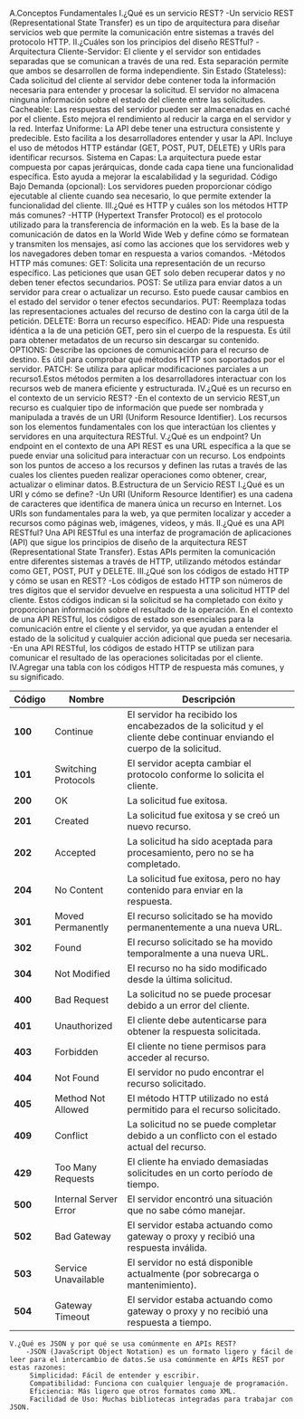 A.Conceptos Fundamentales
    I.¿Qué es un servicio REST?
        -Un servicio REST (Representational State Transfer) es un tipo de arquitectura 
        para diseñar servicios web que permite la comunicación entre sistemas
        a través del protocolo HTTP.
    II.¿Cuáles son los principios del diseño RESTful?
        -Arquitectura Cliente-Servidor: El cliente y el servidor son entidades separadas que se comunican a través de una red. 
        Esta separación permite que ambos se desarrollen de forma independiente.
        Sin Estado (Stateless): Cada solicitud del cliente al servidor debe contener toda la información necesaria para entender y procesar la solicitud.
        El servidor no almacena ninguna información sobre el estado del cliente entre las solicitudes.
        Cacheable: Las respuestas del servidor pueden ser almacenadas en caché por el cliente. Esto mejora el rendimiento al reducir la carga en el servidor y la red.
        Interfaz Uniforme: La API debe tener una estructura consistente y predecible. Esto facilita a los desarrolladores entender y usar la API.
        Incluye el uso de métodos HTTP estándar (GET, POST, PUT, DELETE) y URIs para identificar recursos.
        Sistema en Capas: La arquitectura puede estar compuesta por capas jerárquicas, donde cada capa tiene una funcionalidad específica.
        Esto ayuda a mejorar la escalabilidad y la seguridad.
        Código Bajo Demanda (opcional): Los servidores pueden proporcionar código ejecutable al cliente cuando sea necesario, lo que permite extender la funcionalidad
        del cliente.
    III.¿Qué es HTTP y cuáles son los métodos HTTP más comunes?
        -HTTP (Hypertext Transfer Protocol) es el protocolo utilizado para la transferencia de información en la web.
        Es la base de la comunicación de datos en la World Wide Web y define cómo se formatean y transmiten los mensajes, así como las acciones que los servidores web
        y los navegadores deben tomar en respuesta a varios comandos.
        -Métodos HTTP más comunes:
        GET: Solicita una representación de un recurso específico. Las peticiones que usan GET solo deben recuperar datos y no deben tener efectos secundarios.
        POST: Se utiliza para enviar datos a un servidor para crear o actualizar un recurso. Esto puede causar cambios en el estado del servidor o tener efectos secundarios.
        PUT: Reemplaza todas las representaciones actuales del recurso de destino con la carga útil de la petición.
        DELETE: Borra un recurso específico.
        HEAD: Pide una respuesta idéntica a la de una petición GET, pero sin el cuerpo de la respuesta. Es útil para obtener metadatos de un recurso sin descargar
        su contenido.
        OPTIONS: Describe las opciones de comunicación para el recurso de destino. Es útil para comprobar qué métodos HTTP son soportados por el servidor.
        PATCH: Se utiliza para aplicar modificaciones parciales a un recurso1.Estos métodos permiten a los desarrolladores interactuar con los recursos web 
        de manera eficiente y estructurada.
    IV.¿Qué es un recurso en el contexto de un servicio REST?
        -En el contexto de un servicio REST,un recurso es cualquier tipo de información que puede ser nombrada y manipulada a través de un URI (Uniform Resource Identifier).
        Los recursos son los elementos fundamentales con los que interactúan los clientes y servidores en una arquitectura RESTful.
    V.¿Qué es un endpoint?
        Un endpoint en el contexto de una API REST es una URL específica a la que se puede enviar una solicitud para interactuar con un recurso.
        Los endpoints son los puntos de acceso a los recursos y definen las rutas a través de las cuales los clientes pueden realizar operaciones como obtener,
        crear, actualizar o eliminar datos.
B.Estructura de un Servicio REST
    I.¿Qué es un URI y cómo se define?
        -Un URI (Uniform Resource Identifier) es una cadena de caracteres que identifica de manera única un recurso en Internet. Los URIs son fundamentales para la web, 
        ya que permiten localizar y acceder a recursos como páginas web, imágenes, videos, y más.
    II.¿Qué es una API RESTful?
        Una API RESTful es una interfaz de programación de aplicaciones (API) que sigue los principios de diseño de la arquitectura REST (Representational State Transfer).
        Estas APIs permiten la comunicación entre diferentes sistemas a través de HTTP, utilizando métodos estándar como GET, POST, PUT y DELETE.
    III.¿Qué son los códigos de estado HTTP y cómo se usan en REST?
        -Los códigos de estado HTTP son números de tres dígitos que el servidor devuelve en respuesta a una solicitud HTTP del cliente. Estos códigos indican 
        si la solicitud se ha completado con éxito y proporcionan información sobre el resultado de la operación. En el contexto de una API RESTful,
        los códigos de estado son esenciales para la comunicación entre el cliente y el servidor, ya que ayudan a entender el estado de la solicitud 
        y cualquier acción adicional que pueda ser necesaria.
        -En una API RESTful, los códigos de estado HTTP se utilizan para comunicar el resultado de las operaciones solicitadas por el cliente.
    IV.Agregar una tabla con los códigos HTTP de respuesta más comunes, y su significado.

| **Código** | **Nombre**                    | **Descripción**                                                                 |
|------------|--------------------------------|---------------------------------------------------------------------------------|
| **100**    | Continue                       | El servidor ha recibido los encabezados de la solicitud y el cliente debe continuar enviando el cuerpo de la solicitud. |
| **101**    | Switching Protocols            | El servidor acepta cambiar el protocolo conforme lo solicita el cliente.        |
| **200**    | OK                             | La solicitud fue exitosa.                                                       |
| **201**    | Created                        | La solicitud fue exitosa y se creó un nuevo recurso.                            |
| **202**    | Accepted                       | La solicitud ha sido aceptada para procesamiento, pero no se ha completado.     |
| **204**    | No Content                     | La solicitud fue exitosa, pero no hay contenido para enviar en la respuesta.    |
| **301**    | Moved Permanently              | El recurso solicitado se ha movido permanentemente a una nueva URL.             |
| **302**    | Found                          | El recurso solicitado se ha movido temporalmente a una nueva URL.               |
| **304**    | Not Modified                   | El recurso no ha sido modificado desde la última solicitud.                     |
| **400**    | Bad Request                    | La solicitud no se puede procesar debido a un error del cliente.                |
| **401**    | Unauthorized                   | El cliente debe autenticarse para obtener la respuesta solicitada.              |
| **403**    | Forbidden                      | El cliente no tiene permisos para acceder al recurso.                           |
| **404**    | Not Found                      | El servidor no pudo encontrar el recurso solicitado.                            |
| **405**    | Method Not Allowed             | El método HTTP utilizado no está permitido para el recurso solicitado.          |
| **409**    | Conflict                       | La solicitud no se puede completar debido a un conflicto con el estado actual del recurso. |
| **429**    | Too Many Requests              | El cliente ha enviado demasiadas solicitudes en un corto período de tiempo.     |
| **500**    | Internal Server Error          | El servidor encontró una situación que no sabe cómo manejar.                    |
| **502**    | Bad Gateway                    | El servidor estaba actuando como gateway o proxy y recibió una respuesta inválida. |
| **503**    | Service Unavailable            | El servidor no está disponible actualmente (por sobrecarga o mantenimiento).    |
| **504**    | Gateway Timeout                | El servidor estaba actuando como gateway o proxy y no recibió una respuesta a tiempo. |

    V.¿Qué es JSON y por qué se usa comúnmente en APIs REST?
        -JSON (JavaScript Object Notation) es un formato ligero y fácil de leer para el intercambio de datos.Se usa comúnmente en APIs REST por estas razones:
         Simplicidad: Fácil de entender y escribir.
         Compatibilidad: Funciona con cualquier lenguaje de programación.
         Eficiencia: Más ligero que otros formatos como XML.
         Facilidad de Uso: Muchas bibliotecas integradas para trabajar con JSON.




